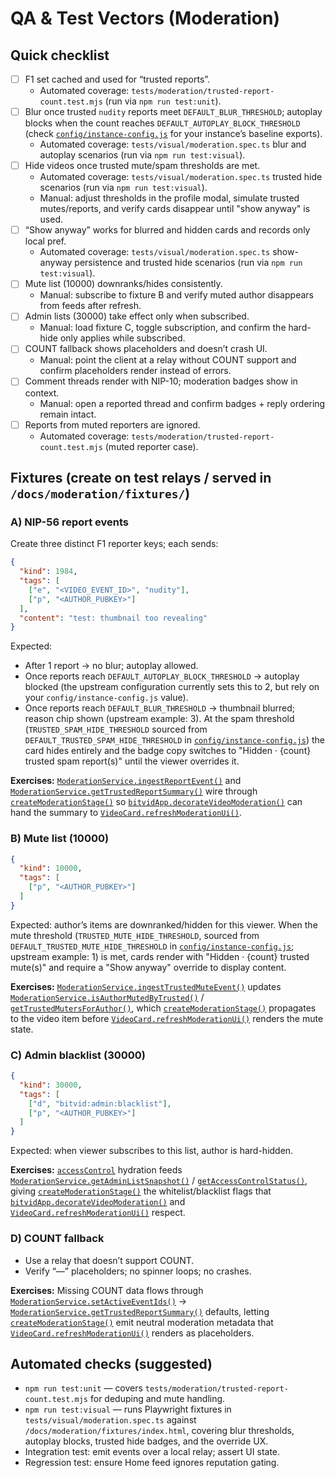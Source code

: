 # QA & Test Vectors (Moderation)

## Quick checklist
- [ ] F1 set cached and used for “trusted reports”.
  - Automated coverage: `tests/moderation/trusted-report-count.test.mjs` (run via `npm run test:unit`).
- [ ] Blur once trusted `nudity` reports meet `DEFAULT_BLUR_THRESHOLD`; autoplay blocks when the count reaches `DEFAULT_AUTOPLAY_BLOCK_THRESHOLD` (check [`config/instance-config.js`](../../config/instance-config.js) for your instance’s baseline exports).
  - Automated coverage: `tests/visual/moderation.spec.ts` blur and autoplay scenarios (run via `npm run test:visual`).
- [ ] Hide videos once trusted mute/spam thresholds are met.
  - Automated coverage: `tests/visual/moderation.spec.ts` trusted hide scenarios (run via `npm run test:visual`).
  - Manual: adjust thresholds in the profile modal, simulate trusted mutes/reports, and verify cards disappear until "show anyway" is used.
- [ ] “Show anyway” works for blurred and hidden cards and records only local pref.
  - Automated coverage: `tests/visual/moderation.spec.ts` show-anyway persistence and trusted hide scenarios (run via `npm run test:visual`).
- [ ] Mute list (10000) downranks/hides consistently.
  - Manual: subscribe to fixture B and verify muted author disappears from feeds after refresh.
- [ ] Admin lists (30000) take effect only when subscribed.
  - Manual: load fixture C, toggle subscription, and confirm the hard-hide only applies while subscribed.
- [ ] COUNT fallback shows placeholders and doesn’t crash UI.
  - Manual: point the client at a relay without COUNT support and confirm placeholders render instead of errors.
- [ ] Comment threads render with NIP-10; moderation badges show in context.
  - Manual: open a reported thread and confirm badges + reply ordering remain intact.
- [ ] Reports from muted reporters are ignored.
  - Automated coverage: `tests/moderation/trusted-report-count.test.mjs` (muted reporter case).

## Fixtures (create on test relays / served in `/docs/moderation/fixtures/`)

### A) NIP-56 report events
Create three distinct F1 reporter keys; each sends:

```json
{
  "kind": 1984,
  "tags": [
    ["e", "<VIDEO_EVENT_ID>", "nudity"],
    ["p", "<AUTHOR_PUBKEY>"]
  ],
  "content": "test: thumbnail too revealing"
}
```

Expected:

* After 1 report → no blur; autoplay allowed.
* Once reports reach `DEFAULT_AUTOPLAY_BLOCK_THRESHOLD` → autoplay blocked (the upstream configuration currently sets this to 2, but rely on your `config/instance-config.js` value).
* Once reports reach `DEFAULT_BLUR_THRESHOLD` → thumbnail blurred; reason chip shown (upstream example: 3). At the spam threshold (`TRUSTED_SPAM_HIDE_THRESHOLD` sourced from `DEFAULT_TRUSTED_SPAM_HIDE_THRESHOLD` in [`config/instance-config.js`](../../config/instance-config.js)) the card hides entirely and the badge copy switches to "Hidden · {count} trusted spam report(s)" until the viewer overrides it.

**Exercises:** [`ModerationService.ingestReportEvent()`](../../js/services/moderationService.js) and [`ModerationService.getTrustedReportSummary()`](../../js/services/moderationService.js) wire through [`createModerationStage()`](../../js/feedEngine/stages.js) so [`bitvidApp.decorateVideoModeration()`](../../js/app.js) can hand the summary to [`VideoCard.refreshModerationUi()`](../../js/ui/components/VideoCard.js).

### B) Mute list (10000)

```json
{
  "kind": 10000,
  "tags": [
    ["p", "<AUTHOR_PUBKEY>"]
  ]
}
```

Expected: author’s items are downranked/hidden for this viewer. When the mute threshold (`TRUSTED_MUTE_HIDE_THRESHOLD`, sourced from `DEFAULT_TRUSTED_MUTE_HIDE_THRESHOLD` in [`config/instance-config.js`](../../config/instance-config.js); upstream example: 1) is met, cards render with "Hidden · {count} trusted mute(s)" and require a "Show anyway" override to display content.

**Exercises:** [`ModerationService.ingestTrustedMuteEvent()`](../../js/services/moderationService.js) updates [`ModerationService.isAuthorMutedByTrusted()`](../../js/services/moderationService.js) / [`getTrustedMutersForAuthor()`](../../js/services/moderationService.js), which [`createModerationStage()`](../../js/feedEngine/stages.js) propagates to the video item before [`VideoCard.refreshModerationUi()`](../../js/ui/components/VideoCard.js) renders the mute state.

### C) Admin blacklist (30000)

```json
{
  "kind": 30000,
  "tags": [
    ["d", "bitvid:admin:blacklist"],
    ["p", "<AUTHOR_PUBKEY>"]
  ]
}
```

Expected: when viewer subscribes to this list, author is hard-hidden.

**Exercises:** [`accessControl`](../../js/accessControl.js) hydration feeds [`ModerationService.getAdminListSnapshot()`](../../js/services/moderationService.js) / [`getAccessControlStatus()`](../../js/services/moderationService.js), giving [`createModerationStage()`](../../js/feedEngine/stages.js) the whitelist/blacklist flags that [`bitvidApp.decorateVideoModeration()`](../../js/app.js) and [`VideoCard.refreshModerationUi()`](../../js/ui/components/VideoCard.js) respect.

### D) COUNT fallback

* Use a relay that doesn’t support COUNT.
* Verify “—” placeholders; no spinner loops; no crashes.

**Exercises:** Missing COUNT data flows through [`ModerationService.setActiveEventIds()`](../../js/services/moderationService.js) → [`ModerationService.getTrustedReportSummary()`](../../js/services/moderationService.js) defaults, letting [`createModerationStage()`](../../js/feedEngine/stages.js) emit neutral moderation metadata that [`VideoCard.refreshModerationUi()`](../../js/ui/components/VideoCard.js) renders as placeholders.

## Automated checks (suggested)

* `npm run test:unit` — covers `tests/moderation/trusted-report-count.test.mjs` for deduping and mute handling.
* `npm run test:visual` — runs Playwright fixtures in `tests/visual/moderation.spec.ts` against `/docs/moderation/fixtures/index.html`, covering blur thresholds, autoplay blocks, trusted hide badges, and the override UX.
* Integration test: emit events over a local relay; assert UI state.
* Regression test: ensure Home feed ignores reputation gating.
